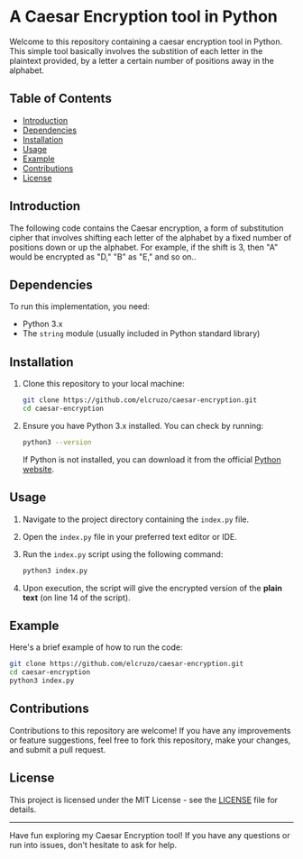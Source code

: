 # A Caesar Encryption tool in Python

Welcome to this repository containing a caesar encryption tool in Python. This simple tool basically involves the substition of each letter in the plaintext provided, by a letter a certain number of positions away in the alphabet.

## Table of Contents

- [Introduction](#introduction)
- [Dependencies](#dependencies)
- [Installation](#installation)
- [Usage](#usage)
- [Example](#example)
- [Contributions](#contributions)
- [License](#license)

## Introduction

The following code contains the Caesar encryption, a form of substitution cipher that involves shifting each letter of the alphabet by a fixed number of positions down or up the alphabet. For example, if the shift is 3, then "A" would be encrypted as "D," "B" as "E," and so on..

## Dependencies

To run this implementation, you need:

- Python 3.x
- The `string` module (usually included in Python standard library)

## Installation

1. Clone this repository to your local machine:

   ```bash
   git clone https://github.com/elcruzo/caesar-encryption.git
   cd caesar-encryption
   ```

2. Ensure you have Python 3.x installed. You can check by running:

   ```bash
   python3 --version
   ```

   If Python is not installed, you can download it from the official [Python website](https://www.python.org/downloads/).

## Usage

1. Navigate to the project directory containing the `index.py` file.

2. Open the `index.py` file in your preferred text editor or IDE.

3. Run the `index.py` script using the following command:

   ```bash
   python3 index.py
   ```

6. Upon execution, the script will give the encrypted version of the <b>plain text</b> (on line 14 of the script).

## Example

Here's a brief example of how to run the code:

```bash
git clone https://github.com/elcruzo/caesar-encryption.git
cd caesar-encryption
python3 index.py
```

## Contributions

Contributions to this repository are welcome! If you have any improvements or feature suggestions, feel free to fork this repository, make your changes, and submit a pull request.

## License

This project is licensed under the MIT License - see the [LICENSE](LICENSE) file for details.

---

Have fun exploring my Caesar Encryption tool! If you have any questions or run into issues, don't hesitate to ask for help.

